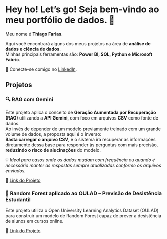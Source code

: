 
# Hey ho! Let’s go! Seja bem-vindo ao meu portfólio de dados. 🚀 

Meu nome é **Thiago Farias**.  

Aqui você encontrará alguns dos meus projetos na área de **análise de dados e ciência de dados**.  
Minhas principais ferramentas são: **Power BI, SQL, Python e Microsoft Fabric**.  

🔗 Conecte-se comigo no [LinkedIn](https://www.linkedin.com/in/thiago-farias-thiagofarias/).  


## Projetos

### 🔍 RAG com Gemini 

Este projeto aplica o conceito de **Geração Aumentada por Recuperação (RAG)** utilizando a **API Gemini**, com foco em arquivos **CSV** como fonte de dados.  
Ao invés de depender de um modelo previamente treinado com um grande volume de dados, a proposta aqui é o inverso:  
**Basta carregar o arquivo CSV**, e o sistema irá recuperar as informações diretamente dessa base para responder às perguntas com mais precisão, **reduzindo o risco de alucinações** do modelo.

💡 *Ideal para casos onde os dados mudam com frequência ou quando é necessário manter as respostas sempre atualizadas conforme os arquivos enviados.*

🔗 [Link do Projeto](https://github.com/Th1agoFarias/rag-com-gemini)

### 🧠 Random Forest aplicado ao OULAD – Previsão de Desistência Estudantil

Este projeto utiliza o Open University Learning Analytics Dataset (OULAD) para construir um modelo de Random Forest capaz de prever a desistência de alunos em cursos online.

🔗 [Link do Projeto]([https://github.com/Th1agoFarias/rag-com-gemini](https://github.com/Th1agoFarias/Random-Forest-OULAD))

